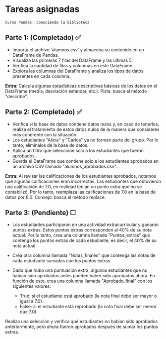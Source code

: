 # Tareas asignadas
```
Curso Pandas: conociendo la biblioteca
```
## Parte 1: (Completado) ✅
- Importa el archivo 'alumnos.csv' y almacena su contenido en un DataFrame de Pandas.
- Visualiza las primeras 7 filas del DataFrame y las últimas 5.
- Verifica la cantidad de filas y columnas en este DataFrame.
- Explora las columnas del DataFrame y analiza los tipos de datos presentes en cada columna.

**Extra**: Calcula algunas estadísticas descriptivas básicas de los datos en el DataFrame (media, desviación estándar, etc.). Pista: busca el método "describe".

## Parte 2: (Completado) ✅

- Verifica si la base de datos contiene datos nulos y, en caso de tenerlos, realiza el tratamiento de estos datos nulos de la manera que consideres más coherente con la situación.
- Los estudiantes "Alicia" y "Carlos" ya no forman parte del grupo. Por lo tanto, elimínalos de la base de datos.
- Aplica un filtro que seleccione solo a los estudiantes que fueron aprobados.
- Guarda el DataFrame que contiene solo a los estudiantes aprobados en un archivo CSV llamado "alumnos_aprobados.csv".

**Extra**: Al revisar las calificaciones de los estudiantes aprobados, notamos que algunas calificaciones eran incorrectas. Las estudiantes que obtuvieron una calificación de 7.0, en realidad tenían un punto extra que no se contabilizó. Por lo tanto, reemplaza las calificaciones de 7.0 en la base de datos por 8.0. Consejo: busca el método replace.

## Parte 3: (Pendiente) ☐

- Los estudiantes participaron en una actividad extracurricular y ganaron puntos extras. Estos puntos extras corresponden al 40% de su nota actual. Por lo tanto, crea una columna llamada "Puntos_extras" que contenga los puntos extras de cada estudiante, es decir, el 40% de su nota actual.

- Crea otra columna llamada "Notas_finales" que contenga las notas de cada estudiante sumadas con los puntos extras.

- Dado que hubo una puntuación extra, algunos estudiantes que no habían sido aprobados antes pueden haber sido aprobados ahora. En función de esto, crea una columna llamada "Aprobado_final" con los siguientes valores:

    - True: si el estudiante está aprobado (la nota final debe ser mayor o igual a 7.0).
    - False: si el estudiante está reprobado (la nota final debe ser menor que 7.0).

Realiza una selección y verifica qué estudiantes no habían sido aprobados anteriormente, pero ahora fueron aprobados después de sumar los puntos extras.
